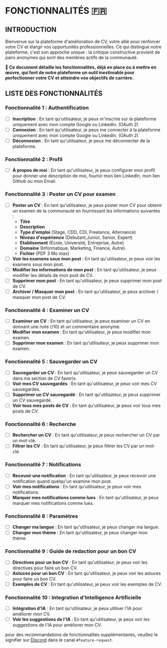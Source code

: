 # FONCTIONNALITÉS 🇫🇷

## INTRODUCTION

Bienvenue sur la plateforme d'amélioration de CV, votre allié pour renforcer votre CV et élargir vos opportunités professionnelles. Ce qui distingue notre plateforme, c'est son approche unique : la critique constructive provient de pairs anonymes qui sont des membres actifs de la communauté.

**📜 Ce document détaille les fonctionnalités, déjà en place ou à mettre en œuvre, qui font de notre plateforme un outil inestimable pour perfectionner votre CV et atteindre vos objectifs de carrière.**

## LISTE DES FONCTIONNALITÉS

### Fonctionnalité 1 : Authentification

- [ ] **Inscription** : En tant qu'utilisateur, je peux m'inscrire sur la plateforme uniquement avec mon compte Google ou LinkedIn. (OAuth 2)
- [ ] **Connexion** : En tant qu'utilisateur, je peux me connecter à la plateforme uniquement avec mon compte Google ou LinkedIn. (OAuth 2)
- [ ] **Déconnexion** : En tant qu'utilisateur, je peux me déconnecter de la plateforme.

### Fonctionnalité 2 : Profil

- [ ] **À propos de moi** : En tant qu'utilisateur, je peux configurer mon profil pour donner une description de moi, fournir mon lien LinkedIn, mon lien Github ou mon Email.

### Fonctionnalité 3 : Poster un CV pour examen

- [ ] **Poster un CV** : En tant qu'utilisateur, je peux poster mon CV pour obtenir un examen de la communauté en fournissant les informations suivantes :
  - **Titre**
  - **Description**
  - **Type d'emploi** (Stage, CDD, CDI, Freelance, Alternance)
  - **Niveau d'expérience** (Debutant,Junior, Senior, Expert)
  - **Etablisement** (Ecole, Université, Entreprise, Autre)
  - **Domaine** (Informatique, Marketing, Finance, Autre)
  - **Fichier** (PDF 3 Mo max)
- [ ] **Voir les examens sous mon post** : En tant qu'utilisateur, je peux voir les examens sous mon post.
- [ ] **Modifier les informations de mon post** : En tant qu'utilisateur, je peux modifier les détails de mon post de CV.
- [ ] **Supprimer mon post** : En tant qu'utilisateur, je peux supprimer mon post de CV.
- [ ] **Archiver / Masquer mon post** : En tant qu'utilisateur, je peux archiver / masquer mon post de CV.

### Fonctionnalité 4 : Examiner un CV

- [ ] **Examiner un CV** : En tant qu'utilisateur, je peux examiner un CV en donnant une note (/10) et un commentaire anonyme.
- [ ] **Modifier mon examen** : En tant qu'utilisateur, je peux modifier mon examen.
- [ ] **Supprimer mon examen** : En tant qu'utilisateur, je peux supprimer mon examen.

### Fonctionnalité 5 : Sauvegarder un CV

- [ ] **Sauvegarder un CV** : En tant qu'utilisateur, je peux sauvegarder un CV dans ma section de CV favoris.
- [ ] **Voir mes CV sauvegardés** : En tant qu'utilisateur, je peux voir mes CV sauvegardés.
- [ ] **Supprimer un CV sauvegardé** : En tant qu'utilisateur, je peux supprimer un CV sauvegardé.
- [ ] **Voir tous mes posts de CV** : En tant qu'utilisateur, je peux voir tous mes posts de CV.

### Fonctionnalité 6 : Recherche

- [ ] **Rechercher un CV** : En tant qu'utilisateur, je peux rechercher un CV par un mot-clé.
- [ ] **Filtrer les CV** : En tant qu'utilisateur, je peux filtrer les CV par un mot-clé.

### Fonctionnalité 7 : Notifications

- [ ] **Recevoir une notification** : En tant qu'utilisateur, je peux recevoir une notification quand quelqu'un examine mon post.
- [ ] **Voir mes notifications** : En tant qu'utilisateur, je peux voir mes notifications.
- [ ] **Marquer mes notifications comme lues** : En tant qu'utilisateur, je peux marquer mes notifications comme lues.

### Fonctionnalité 8 : Paramètres

- [ ] **Changer ma langue** : En tant qu'utilisateur, je peux changer ma langue.
- [ ] **Changer mon thème** : En tant qu'utilisateur, je peux changer mon thème.

### Fonctionnalité 9 : Guide de redaction pour un bon CV

- [ ] **Directives pour un bon CV** : En tant qu'utilisateur, je peux voir les directives pour faire un bon CV.
- [ ] **Astuces pour un bon CV** : En tant qu'utilisateur, je peux voir les astuces pour faire un bon CV.
- [ ] **Exemples de CV** : En tant qu'utilisateur, je peux voir les exemples de CV.

### Fonctionnalité 10 : Integration d'Intelligence Artificielle

- [ ] **Intégration d'IA** : En tant qu'utilisateur, je peux utiliser l'IA pour améliorer mon CV.
- [ ] **Voir les suggestions de l'IA** : En tant qu'utilisateur, je peux voir les suggestions de l'IA pour améliorer mon CV.

pour des recommandations de fonctionnalités supplémentaires, veuillez le signifier sur [Discord](https://discord.gg/Bw9Aa7zC) dans le canal `#feature-request`.
